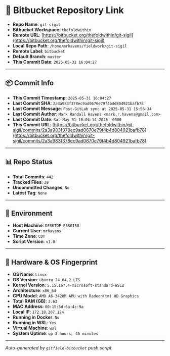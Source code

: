 # 🔗 Bitbucket Repository Link

- **Repo Name**: `git-sigil`
- **Bitbucket Workspace**: `thefoldwithin`
- **Remote URL**: [https://bitbucket.org/thefoldwithin/git-sigil](https://bitbucket.org/thefoldwithin/git-sigil)
- **Local Repo Path**: `/home/mrhavens/fieldwork/git-sigil`
- **Remote Label**: `bitbucket`
- **Default Branch**: `master`
- **This Commit Date**: `2025-05-31 16:04:27`

---

## 📦 Commit Info

- **This Commit Timestamp**: `2025-05-31 16:04:27`
- **Last Commit SHA**: `2a3a983f378ec9ad0670e79f4b4d804921bafb78`
- **Last Commit Message**: `Post-GitLab sync at 2025-05-31 15:56:34`
- **Last Commit Author**: `Mark Randall Havens <mark.r.havens@gmail.com>`
- **Last Commit Date**: `Sat May 31 16:04:14 2025 -0500`
- **This Commit URL**: [https://bitbucket.org/thefoldwithin/git-sigil/commits/2a3a983f378ec9ad0670e79f4b4d804921bafb78](https://bitbucket.org/thefoldwithin/git-sigil/commits/2a3a983f378ec9ad0670e79f4b4d804921bafb78)

---

## 📊 Repo Status

- **Total Commits**: `442`
- **Tracked Files**: `39`
- **Uncommitted Changes**: `No`
- **Latest Tag**: `None`

---

## 🧭 Environment

- **Host Machine**: `DESKTOP-E5SGI58`
- **Current User**: `mrhavens`
- **Time Zone**: `CDT`
- **Script Version**: `v1.0`

---

## 🧬 Hardware & OS Fingerprint

- **OS Name**: `Linux`
- **OS Version**: `Ubuntu 24.04.2 LTS`
- **Kernel Version**: `5.15.167.4-microsoft-standard-WSL2`
- **Architecture**: `x86_64`
- **CPU Model**: `AMD A6-3420M APU with Radeon(tm) HD Graphics`
- **Total RAM (GB)**: `3.63`
- **MAC Address**: `00:15:5d:6a:4c:9a`
- **Local IP**: `172.18.207.124`
- **Running in Docker**: `No`
- **Running in WSL**: `Yes`
- **Virtual Machine**: `wsl`
- **System Uptime**: `up 3 hours, 45 minutes`

---

_Auto-generated by `gitfield-bitbucket` push script._
